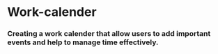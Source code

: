 # Work-calender

### Creating a work calender that allow users to add important events and help to manage time effectively.
  